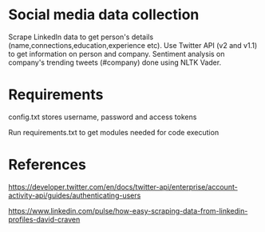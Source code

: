 # Social media data collection
Scrape LinkedIn data to get person's details (name,connections,education,experience etc). Use Twitter API (v2 and v1.1) to get information on person and company. Sentiment analysis on company's trending tweets (#company) done using NLTK Vader.

# Requirements
config.txt stores username, password and access tokens

Run requirements.txt to get modules needed for code execution

# References
https://developer.twitter.com/en/docs/twitter-api/enterprise/account-activity-api/guides/authenticating-users

https://www.linkedin.com/pulse/how-easy-scraping-data-from-linkedin-profiles-david-craven

